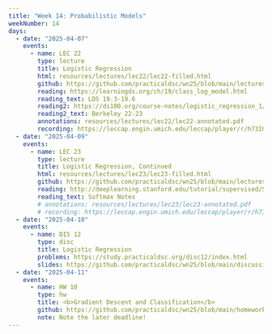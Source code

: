 ```yaml
---
title: "Week 14: Probabilistic Models"
weekNumber: 14
days:
  - date: "2025-04-07"
    events:
      - name: LEC 22
        type: lecture
        title: Logistic Regression
        html: resources/lectures/lec22/lec22-filled.html
        github: https://github.com/practicaldsc/wn25/blob/main/lectures/lec22/
        reading: https://learningds.org/ch/19/class_log_model.html
        reading_text: LDS 19.3-19.6
        reading2: https://ds100.org/course-notes/logistic_regression_1/logistic_reg_1.html
        reading2_text: Berkeley 22-23
        annotations: resources/lectures/lec22/lec22-annotated.pdf
        recording: https://leccap.engin.umich.edu/leccap/player/r/h73IGk
  - date: "2025-04-09"
    events:
      - name: LEC 23
        type: lecture
        title: Logistic Regression, Continued
        html: resources/lectures/lec23/lec23-filled.html
        github: https://github.com/practicaldsc/wn25/blob/main/lectures/lec23/
        reading: http://deeplearning.stanford.edu/tutorial/supervised/SoftmaxRegression/
        reading_text: Softmax Notes
        # annotations: resources/lectures/lec23/lec23-annotated.pdf
        # recording: https://leccap.engin.umich.edu/leccap/player/r/h73IGk
  - date: "2025-04-10"
    events:
      - name: DIS 12
        type: disc
        title: Logistic Regression
        problems: https://study.practicaldsc.org/disc12/index.html
        slides: https://github.com/practicaldsc/wn25/blob/main/discussions/disc12/disc12.ipynb
  - date: "2025-04-11"
    events:
      - name: HW 10
        type: hw
        title: <b>Gradient Descent and Classification</b>
        github: https://github.com/practicaldsc/wn25/blob/main/homeworks/hw10/hw10.ipynb
        note: Note the later deadline!
---
```

